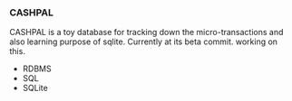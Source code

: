 ### CASHPAL
CASHPAL is a toy database for tracking down the micro-transactions and also learning purpose of sqlite. Currently at its beta commit. working on this. 

- RDBMS
- SQL
- SQLite 

